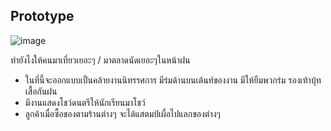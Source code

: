 ## Prototype

![image](https://github.com/tonpee/2566-INT100-G1-03-SPONGEBOYTEAM/assets/141814542/bac16a91-63b4-4468-8c55-bbe73347abd3)

ทำยังไงให้คนมาเที่ยวเยอะๆ / มาตลาดนัดเยอะๆในหน้าฝน

- ในที่นี้จะออกแบบเป็นคล้ายงานนิทรรศการ มีร่มด้านบนเต้นท์ของงาน มีให้ยืมพวกร่ม รองเท้าบุ้ท เสื้อกันฝน
- มีงานแสดงโชว์ดนตรีให้นักเรียนมาโชว์
- ลูกค้าเมื่อซื้อของตามร้านต่างๆ จะได้แสตมป์เผื่อไปแลกของต่างๆ
